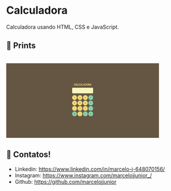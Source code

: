 # Calculadora
Calculadora usando HTML, CSS e JavaScript.
 
## 📱 Prints

<p align="left">
<code>
<img src="/images/screenshotNotebook.png" height="200px">
</code>
</p>
 
## 📌 Contatos!
- Linkedin: https://www.linkedin.com/in/marcelo-j-648070156/
- Instagram: https://www.instagram.com/marcelojjunior_/
- Github: https://github.com/marcelojjunior